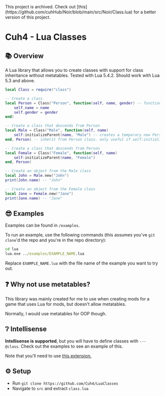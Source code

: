 <warning>
This project is archived. Check out [this](https://github.com/cuhHub/Noir/blob/main/src/Noir/Class.lua) for a better version of this project.
</warning>

# Cuh4 - Lua Classes

## 📚 Overview
A Lua library that allows you to create classes with support for class inheritance without metatables. Tested with Lua 5.4.2. Should work with Lua 5.3 and above.

```lua
local Class = require("class")

-- Create a class
local Person = Class("Person", function(self, name, gender) -- function is called instantly. used to run logic and create attributes, etc
    self.name = name
    self.gender = gender
end)

-- Create a class that descends from Person
local Male = Class("Male", function(self, name)
    self:initializeParent(name, "Male") -- creates a temporary new Person object, gathers all the attributes created via its init function, and places it into this class
end, Person) -- inherit from Person class. only useful if self:initializeParent() is called

-- Create a class that descends from Person
local Female = Class("Female", function(self, name)
    self:initializeParent(name, "Female")
end, Person)

-- Create an object from the Male class
local John = Male.new("John")
print(John.name) -- "John"

-- Create an object from the Female class
local Jane = Female.new("Jane")
print(Jane.name) -- "Jane"
```

## 😎 Examples
Examples can be found in `/examples`.

To run an example, use the following commands (this assumes you've `git clone`'d the repo and you're in the repo directory):
```bat
cd lua
lua.exe ../examples/EXAMPLE_NAME.lua
```
Replace `EXAMPLE_NAME.lua` with the file name of the example you want to try out.

## ❓ Why not use metatables?
This library was mainly created for me to use when creating mods for a game that uses Lua for mods, but doesn't allow metatables.

Normally, I would use metatables for OOP though.

## ❔ Intellisense
**Intellisense is supported**, but you will have to define classes with `---@class`. Check out the examples to see an example of this.

Note that you'll need to use [this extension.](https://luals.github.io)

## ⚙️ Setup
- Run `git clone https://github.com/Cuh4/LuaClasses`
- Navigate to `src` and extract `class.lua`
